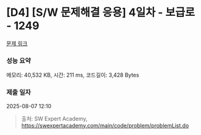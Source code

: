 # [D4] [S/W 문제해결 응용] 4일차 - 보급로 - 1249 

[문제 링크](https://swexpertacademy.com/main/code/problem/problemDetail.do?contestProbId=AV15QRX6APsCFAYD) 

### 성능 요약

메모리: 40,532 KB, 시간: 211 ms, 코드길이: 3,428 Bytes

### 제출 일자

2025-08-07 12:10



> 출처: SW Expert Academy, https://swexpertacademy.com/main/code/problem/problemList.do